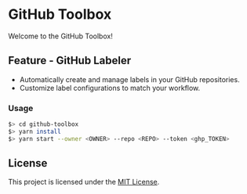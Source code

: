 # GitHub Toolbox

Welcome to the GitHub Toolbox!

## Feature - GitHub Labeler

- Automatically create and manage labels in your GitHub repositories.
- Customize label configurations to match your workflow.

### Usage

```bash
$> cd github-toolbox
$> yarn install
$> yarn start --owner <OWNER> --repo <REPO> --token <ghp_TOKEN>
```

## License

This project is licensed under the [MIT License](LICENSE).
